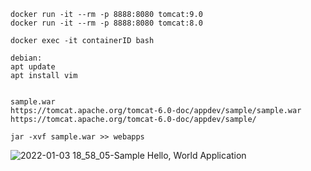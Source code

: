 ```
docker run -it --rm -p 8888:8080 tomcat:9.0
docker run -it --rm -p 8888:8080 tomcat:8.0

docker exec -it containerID bash

debian:
apt update
apt install vim


sample.war
https://tomcat.apache.org/tomcat-6.0-doc/appdev/sample/sample.war
https://tomcat.apache.org/tomcat-6.0-doc/appdev/sample/ 

jar -xvf sample.war >> webapps

```
![2022-01-03 18_58_05-Sample _Hello, World_ Application](https://user-images.githubusercontent.com/55690923/147964005-e81a7fa0-48e0-4326-a9df-0b382df28fc5.png)

